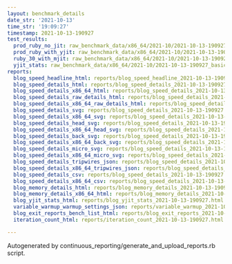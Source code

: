 ```yaml
---
layout: benchmark_details
date_str: '2021-10-13'
time_str: '19:09:27'
timestamp: 2021-10-13-190927
test_results:
  prod_ruby_no_jit: raw_benchmark_data/x86_64/2021-10/2021-10-13-190927_basic_benchmark_prod_ruby_no_jit.json
  prod_ruby_with_yjit: raw_benchmark_data/x86_64/2021-10/2021-10-13-190927_basic_benchmark_prod_ruby_with_yjit.json
  ruby_30_with_mjit: raw_benchmark_data/x86_64/2021-10/2021-10-13-190927_basic_benchmark_ruby_30_with_mjit.json
  yjit_stats: raw_benchmark_data/x86_64/2021-10/2021-10-13-190927_basic_benchmark_yjit_stats.json
reports:
  blog_speed_headline_html: reports/blog_speed_headline_2021-10-13-190927.html
  blog_speed_details_html: reports/blog_speed_details_2021-10-13-190927.html
  blog_speed_details_x86_64_html: reports/blog_speed_details_2021-10-13-190927.x86_64.html
  blog_speed_details_raw_details_html: reports/blog_speed_details_2021-10-13-190927.raw_details.html
  blog_speed_details_x86_64_raw_details_html: reports/blog_speed_details_2021-10-13-190927.x86_64.raw_details.html
  blog_speed_details_svg: reports/blog_speed_details_2021-10-13-190927.svg
  blog_speed_details_x86_64_svg: reports/blog_speed_details_2021-10-13-190927.x86_64.svg
  blog_speed_details_head_svg: reports/blog_speed_details_2021-10-13-190927.head.svg
  blog_speed_details_x86_64_head_svg: reports/blog_speed_details_2021-10-13-190927.x86_64.head.svg
  blog_speed_details_back_svg: reports/blog_speed_details_2021-10-13-190927.back.svg
  blog_speed_details_x86_64_back_svg: reports/blog_speed_details_2021-10-13-190927.x86_64.back.svg
  blog_speed_details_micro_svg: reports/blog_speed_details_2021-10-13-190927.micro.svg
  blog_speed_details_x86_64_micro_svg: reports/blog_speed_details_2021-10-13-190927.x86_64.micro.svg
  blog_speed_details_tripwires_json: reports/blog_speed_details_2021-10-13-190927.tripwires.json
  blog_speed_details_x86_64_tripwires_json: reports/blog_speed_details_2021-10-13-190927.x86_64.tripwires.json
  blog_speed_details_csv: reports/blog_speed_details_2021-10-13-190927.csv
  blog_speed_details_x86_64_csv: reports/blog_speed_details_2021-10-13-190927.x86_64.csv
  blog_memory_details_html: reports/blog_memory_details_2021-10-13-190927.html
  blog_memory_details_x86_64_html: reports/blog_memory_details_2021-10-13-190927.x86_64.html
  blog_yjit_stats_html: reports/blog_yjit_stats_2021-10-13-190927.html
  variable_warmup_warmup_settings_json: reports/variable_warmup_2021-10-13-190927.warmup_settings.json
  blog_exit_reports_bench_list_html: reports/blog_exit_reports_2021-10-13-190927.bench_list.html
  iteration_count_html: reports/iteration_count_2021-10-13-190927.html

---
```

Autogenerated by continuous_reporting/generate_and_upload_reports.rb script.

